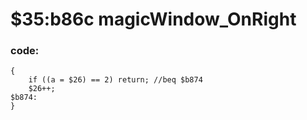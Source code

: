 ﻿
# $35:b86c magicWindow_OnRight



### code:
```
{
	if ((a = $26) == 2) return;	//beq $b874
	$26++;
$b874:
}
```



